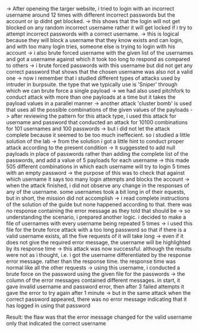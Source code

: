 -> After openeing the targer website, i tried to login with an incorrect username around 12 times with different incorrect passwords but the account or ip didnt get blocked.
-> this shows that the login will not get blocked on any random incorrect username rather it will get locked if i try to attempt incorrect passwords with a correct username.
-> this is logical because they will block a username that they know exists and can login, and with too many login tries, someone else is trying to login with his account
-> i also brute forced username with the given list of the usernames and got a username against which it took too long to respond as compared to others
-> i brute forced passwords with this username but did not get any correct password that shows that the chosen username was also not a valid one
-> now i remember that i studied different types of attacks used by intruder in burpsuite. the type that we typically use is 'Sniper' through which we can brute force a single payload
-> we had also used pitchfork to conduct attack with more than one payloads at a time but it takes the payload values in a parallel manner
-> another attack 'cluster bomb' is used that uses all the possible combinations of the given values of the payloads
-> after reviewing the pattern for this attack type, i used this attack for username and password that conducted an attack for 10100 combinations for 101 usernames and 100 passwords
-> but i did not let the attack complete because it seemed to be too much ineffecient. so i studied a little solution of the lab
-> from the solution i got a little hint to conduct proper attack according to the present condition
-> it suggessted to add null payloads in place of passwords rather than adding the complete list of the passwords, and add a value of 5 payloads for each username
-> this made 505 different combinations in which each username will try to login 5 times with an empty password
-> the purpose of this was to check that against which username it says too many login attempts and blocks the account
-> when the attack finished, i did not observe any change in the responses of any of the username. some usernames took a bit long in of their equests, but in short, the mission did not accomplish
-> i read complete instructions of the solution of the guide but none happened according to that. there was no response containing the error message as they told that should be
-> so understanding the scenario, i prepared another logic. i decided to make a file of usernames with every username being repeated 5 times
-> i used this file for the brute force attack with a too long password so that if there is a valid username exists, all the five requests of it will take long
-> even if it does not give the required error message, the username will be highlighted by its response time
-> this attack was now successful. although the results were not as i thought, i.e. i got the username differentiated by the response error message. rather than the response time. the response time was normal like all the other requests
-> using this username, i conducted a brute force on the password using the given file for the passwords
-> the column of the error messages contained different messages. in start, it gave invalid username and password error, then after 3 failed attempts it gave the error to try again after 1 minute
-> but in the same attack when the correct password appeared, there was no error message indicating that it has logged in using that password

Result: the flaw was that the error message changed for the valid username only that indicated the correct username